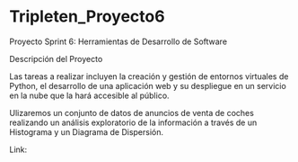 # Tripleten_Proyecto6
Proyecto Sprint 6: Herramientas de Desarrollo de Software

Descripción del Proyecto

Las tareas a realizar incluyen la creación y gestión de entornos virtuales de Python, el desarrollo de una aplicación web y su despliegue en un servicio en la nube que la hará accesible al público. 

Ulizaremos un conjunto de datos de anuncios de venta de coches realizando un análisis exploratorio de la información a través de un Histograma y un Diagrama de Dispersión.


Link:
